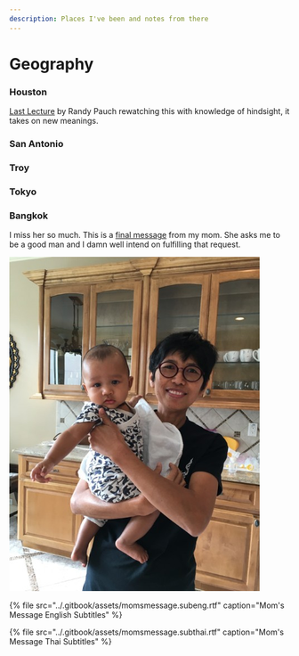 ```yaml
---
description: Places I've been and notes from there
---
```


# Geography

### Houston 

[Last Lecture](https://www.youtube.com/watch?v=ji5_MqicxSo) by Randy Pauch rewatching this with knowledge of hindsight, it takes on new meanings. 

### San Antonio

### Troy 

### Tokyo 

### Bangkok 

I miss her so much. This is a [final message](https://www.youtube.com/watch?v=PIMTon7ZYQ0&) from my mom. She asks me to be a good man and I damn well intend on fulfilling that request. 

![The kind of future that I&apos;m fighting for: my nephew being held by Mom. ](../.gitbook/assets/momandk.jpeg)

{% file src="../.gitbook/assets/momsmessage.subeng.rtf" caption="Mom\'s Message English Subtitles" %}

{% file src="../.gitbook/assets/momsmessage.subthai.rtf" caption="Mom\'s Message Thai Subtitles" %}

















